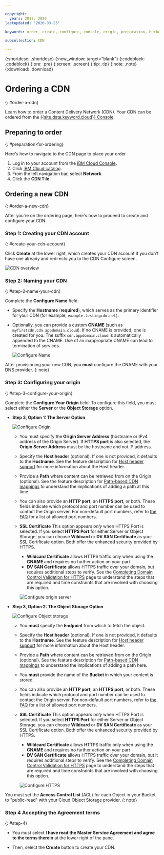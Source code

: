 ```yaml
---

copyright:
  years: 2017, 2020
lastupdated: "2020-03-23"

keywords: order, create, configure, console, origin, preparation, bucket

subcollection: CDN

---
```


{:shortdesc: .shortdesc}
{:new_window: target="blank"}
{:codeblock: .codeblock}
{:pre: .pre}
{:screen: .screen}
{:tip: .tip}
{:note: .note}
{:download: .download}

# Ordering a CDN
{: #order-a-cdn}

Learn how to order a Content Delivery Network (CDN). Your CDN can be ordered from the [{{site.data.keyword.cloud}} Console](https://cloud.ibm.com/login).

## Preparing to order
{: #preparation-for-ordering}

Here's how to navigate to the CDN page to place your order.
1. Log in to your account from the [IBM Cloud Console](https://cloud.ibm.com/login).
1. Click [IBM Cloud catalog](https://cloud.ibm.com/catalog/).
1. From the left navigation bar, select **Network**.
1. Click the **CDN Tile**.

## Ordering a new CDN
{: #order-a-new-cdn}

After you're on the ordering page, here's how to proceed to create and configure your CDN.

### Step 1: Creating your CDN account
{: #create-your-cdn-account}

Click **Create** at the lower right, which creates your CDN account if you don't have one already and redirects you to the CDN Configure screen.

   ![CDN overview](images/content-delivery.png)

### Step 2: Naming your CDN
{: #step-2-name-your-cdn}

Complete the **Configure Name** field:  

  * Specify the **Hostname** (**required**), which serves as the primary identifier for your CDN (for example, `example.testingcdn.net`).  
  * Optionally, you can provide a custom **CNAME** (such as `myfirstcdn.cdn.appdomain.cloud`). If no CNAME is provided, one is created for you. The suffix `cdn.appdomain.cloud` is automatically appended to the CNAME. Use of an inappropriate CNAME can lead to termination of services.

       ![Configure Name](images/configure-hostname-cname.png)  

After provisioning your new CDN, you **must** configure the CNAME with your DNS provider.
{: note}
### Step 3: Configuring your origin
{: #step-3-configure-your-origin}

Complete the **Configure Your Origin** field: To configure this field, you must select either the **Server** or the **Object Storage** option.  

  * **Step 3, Option 1: The Server Option**

     ![Configure Origin](images/configure-origin-server.png)

      * You must specify the **Origin Server Address** (hostname or IPv4 address of the Origin Server). If **HTTPS port** is also selected, the **Origin Server Address** must be the hostname and not IP address.

      * Specify the **Host header** (optional). If one is not provided, it defaults to the **Hostname**. See the feature description for [Host header support](/docs/CDN?topic=CDN-about-content-delivery-networks-cdn-#host-header-support) for more information about the Host header.  

      * Provide a **Path** where content can be retrieved from on the Origin (optional). See the feature description for [Path-based CDN mappings](/docs/CDN?topic=CDN-about-content-delivery-networks-cdn-#path-based-cdn-mappings) to understand the implications of adding a path at this time.

      * You can also provide an **HTTP port**, an **HTTPS port**, or both. These fields indicate which protocol and port number can be used to contact the Origin server. For non-default port numbers, refer to [the FAQ](/docs/CDN?topic=CDN-faqs#are-there-any-restrictions-on-what-http-and-https-port-numbers-are-allowed-for-akamai-) for a list of allowed port numbers.

      * **SSL Certificate** This option appears _only_ when HTTPS Port is selected. If you select **HTTPS Port** for either Server or Object Storage, you can choose **Wildcard** or **DV SAN Certificate** as your SSL Certificate option. Both offer the enhanced security provided by HTTPS.
         * **Wildcard Certificate** allows HTTPS traffic only when using the **CNAME** and requires no further action on your part
         * **DV SAN Certificate** allows HTTPS traffic over your domain, but requires additional steps to verify. See the [Completing Domain Control Validation for HTTPS](/docs/CDN?topic=CDN-completing-domain-control-validation-for-https-with-dv-san#completing-domain-control-validation-for-https) page to understand the steps that are required and time constraints that are involved with choosing this option.

	     ![Configure origin server](images/ssl-cert-options.png)

  * **Step 3, Option 2: The Object Storage Option**

    ![Configure Object storage](images/configure-origin-object-storage.png)

      * You **must** specify the **Endpoint** from which to fetch the object.

      * Specify the **Host header** (optional). If one is not provided, it defaults to the **Hostname**. See the feature description for [Host header support](/docs/CDN?topic=CDN-about-content-delivery-networks-cdn-#host-header-support) for more information about the Host header.  

      * Provide a **Path** where content can be retrieved from on the Origin (optional). See the feature description for [Path-based CDN mappings](/docs/CDN?topic=CDN-about-content-delivery-networks-cdn-#path-based-cdn-mappings) to understand the implications of adding a path here.

      * You **must** provide the name of the **Bucket** in which your content is stored.

      * You can also provide an **HTTP port**, an **HTTPS port**, or both. These fields indicate which protocol and port number can be used to contact the Origin server. For non-default port numbers, refer to [the FAQ](/docs/CDN?topic=CDN-faqs#are-there-any-restrictions-on-what-http-and-https-port-numbers-are-allowed-for-akamai-) for a list of allowed port numbers.

      * **SSL Certificate** This option appears _only_ when HTTPS Port is selected. If you select **HTTPS Port** for either Server or Object Storage, you can choose **Wildcard** or **DV SAN Certificate** as your SSL Certificate option. Both offer the enhanced security provided by HTTPS.
         * **Wildcard Certificate** allows HTTPS traffic only when using the **CNAME** and requires no further action on your part
         * **DV SAN Certificate** allows HTTPS traffic over your domain, but it requires additional steps to verify. See the [Completing Domain Control Validation for HTTPS](/docs/CDN?topic=CDN-completing-domain-control-validation-for-https-with-dv-san#completing-domain-control-validation-for-https) page to understand the steps that are required and time constraints that are involved with choosing this option.

        ![Configure HTTPS](images/ssl-cert-options.png)

You must set the **Access Control List** (ACL) for each Object in your Bucket to "public-read" with your Cloud Object Storage provider.
{: note}

### Step 4 Accepting the Agreement terms
{: #step-4}

* You must select **I have read the Master Service Agreement and agree to the terms therein** at the lower right of the pane.

* Then, select the **Create** button to create your CDN.
